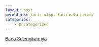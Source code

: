 ```yaml
---
layout: post
permalink: /arti-mimpi-kaca-mata-pecah/
categories:
    - Uncategorized
---
```


[Baca Selengkapnya](/02)